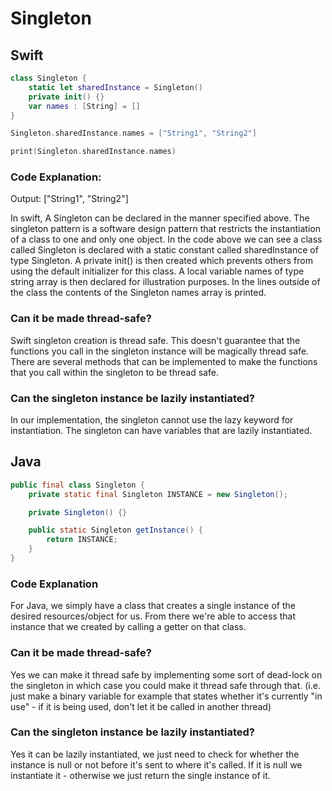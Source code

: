 # Singleton 

## Swift
```swift
class Singleton {
    static let sharedInstance = Singleton()
    private init() {}
    var names : [String] = []
}

Singleton.sharedInstance.names = ["String1", "String2"]

print(Singleton.sharedInstance.names)
```
### Code Explanation:
Output: ["String1", "String2"]

In swift, A Singleton can be declared in the manner specified above. The singleton pattern is a software design pattern that restricts the instantiation of a class to one and only one object. In the code above we can see a class called Singleton is declared with a static constant called sharedInstance of type Singleton. A private init() is then created which prevents others from using the default initializer for this class. A local variable names of type string array is then declared for illustration purposes. In the lines outside of the class the contents of the Singleton names array is printed.

### Can it be made thread-safe?
Swift singleton creation is thread safe. This doesn't guarantee that the functions you call in the singleton instance will be magically thread safe. There are several methods that can be implemented to make the functions that you call within the singleton to be thread safe.

### Can the singleton instance be lazily instantiated?
In our implementation, the singleton cannot use the lazy keyword for instantiation. The singleton can have variables that are lazily instantiated.

## Java
```Java
public final class Singleton {
    private static final Singleton INSTANCE = new Singleton();

    private Singleton() {}

    public static Singleton getInstance() {
        return INSTANCE;
    }
}
```

### Code Explanation
For Java, we simply have a class that creates a single instance of the desired resources/object for us. From there we're able to access that instance that we created by calling a getter on that class.

### Can it be made thread-safe?
Yes we can make it thread safe by implementing some sort of dead-lock on the singleton in which case you could make it thread safe through that. (i.e. just make a binary variable for example that states whether it's currently "in use" - if it is being used, don't let it be called in another thread)

### Can the singleton instance be lazily instantiated?
Yes it can be lazily instantiated, we just need to check for whether the instance is null or not before it's sent to where it's called. If it is null we instantiate it - otherwise we just return the single instance of it.